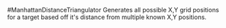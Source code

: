 #ManhattanDistanceTriangulator
Generates all possible X,Y grid positions for a target based off it's distance from multiple known X,Y positions.
